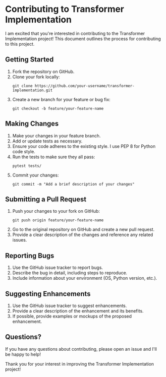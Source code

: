 # Contributing to Transformer Implementation

I am excited that you're interested in contributing to the Transformer Implementation project! This document outlines the process for contributing to this project.

## Getting Started

1. Fork the repository on GitHub.
2. Clone your fork locally:
   ```
   git clone https://github.com/your-username/transformer-implementation.git
   ```
3. Create a new branch for your feature or bug fix:
   ```
   git checkout -b feature/your-feature-name
   ```

## Making Changes

1. Make your changes in your feature branch.
2. Add or update tests as necessary.
3. Ensure your code adheres to the existing style. I use PEP 8 for Python code style.
4. Run the tests to make sure they all pass:
   ```
   pytest tests/
   ```
5. Commit your changes:
   ```
   git commit -m "Add a brief description of your changes"
   ```

## Submitting a Pull Request

1. Push your changes to your fork on GitHub:
   ```
   git push origin feature/your-feature-name
   ```
2. Go to the original repository on GitHub and create a new pull request.
3. Provide a clear description of the changes and reference any related issues.

## Reporting Bugs

1. Use the GitHub issue tracker to report bugs.
2. Describe the bug in detail, including steps to reproduce.
3. Include information about your environment (OS, Python version, etc.).

## Suggesting Enhancements

1. Use the GitHub issue tracker to suggest enhancements.
2. Provide a clear description of the enhancement and its benefits.
3. If possible, provide examples or mockups of the proposed enhancement.

## Questions?

If you have any questions about contributing, please open an issue and I'll be happy to help!

Thank you for your interest in improving the Transformer Implementation project!

